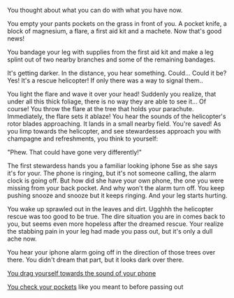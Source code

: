 You thought about what you can do with what you have now.

You empty your pants pockets on the grass in front of you. A pocket knife, a
block of magnesium, a flare, a first aid kit and a machete. Now that's good
news!

You bandage your leg with supplies from the first aid kit and make a leg
splint out of two nearby branches and some of the remaining bandages.

It's getting darker. In the distance, you hear something. Could... Could it
be? Yes! It's a rescue helicopter! If only there was a way to signal them..

You light the flare and wave it over your head! Suddenly you realize, that
under all this thick foliage, there is no way they are able to see it... Of
course! You throw the flare at the tree that holds your parachute. Immediately,
the flare sets it ablaze! You hear the sounds of the helicopter's rotor blades
approaching. It lands in a small nearby field. You're saved! As you limp
towards the helicopter, and see stewardesses approach you with champagne and
refreshments, you think to yourself:

"Phew. That could have gone very differently!"

The first stewardess hands you a familiar looking iphone 5se as she says it's for your. The phone is ringing, but it's not someone calling, the alarm clock is going off. But how did she have your own phone, the one you were missing from your back pocket. And why won't the alarm turn off. You keep pushing snooze and snooze but it keeps ringing. And your leg starts hurting.

You wake up sprawled out in the leaves and dirt. Ugghhh the helicopter rescue was too good to be true.  The dire situation you are in comes back to you, but seems even more hopeless after the dreamed rescue. Your realize the stabbing pain in your leg had made you pass out, but it's only a dull ache now.

You hear your iphone alarm going off in the direction of those trees over there. You didn't dream that part, but it looks dark over there.

[You drag yourself towards the sound of your phone](../drag/drag.md)

[You check your pockets](pocketsagain/pocketsagain.md) like you meant to before passing out
